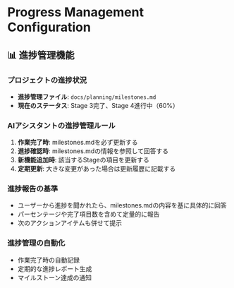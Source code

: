 # Progress Management Configuration

<!-- このセクションがOFFの場合、以下の内容は無視してください -->

## 📊 進捗管理機能

### プロジェクトの進捗状況
- **進捗管理ファイル**: `docs/planning/milestones.md`
- **現在のステータス**: Stage 3完了、Stage 4進行中（60%）

### AIアシスタントの進捗管理ルール
1. **作業完了時**: milestones.mdを必ず更新する
2. **進捗確認時**: milestones.mdの情報を参照して回答する
3. **新機能追加時**: 該当するStageの項目を更新する
4. **定期更新**: 大きな変更があった場合は更新履歴に記載する

### 進捗報告の基準
- ユーザーから進捗を聞かれたら、milestones.mdの内容を基に具体的に回答
- パーセンテージや完了項目数を含めて定量的に報告
- 次のアクションアイテムも併せて提示

### 進捗管理の自動化
- 作業完了時の自動記録
- 定期的な進捗レポート生成
- マイルストーン達成の通知